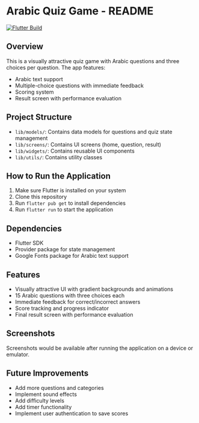 # Arabic Quiz Game - README
[![Flutter Build](https://github.com/xobyx/arabic-quiz/actions/workflows/main.yml/badge.svg)](https://github.com/xobyx/arabic-quiz/actions/workflows/main.yml)
## Overview
This is a visually attractive quiz game with Arabic questions and three choices per question. The app features:
- Arabic text support
- Multiple-choice questions with immediate feedback
- Scoring system
- Result screen with performance evaluation

## Project Structure
- `lib/models/`: Contains data models for questions and quiz state management
- `lib/screens/`: Contains UI screens (home, question, result)
- `lib/widgets/`: Contains reusable UI components
- `lib/utils/`: Contains utility classes

## How to Run the Application
1. Make sure Flutter is installed on your system
2. Clone this repository
3. Run `flutter pub get` to install dependencies
4. Run `flutter run` to start the application

## Dependencies
- Flutter SDK
- Provider package for state management
- Google Fonts package for Arabic text support

## Features
- Visually attractive UI with gradient backgrounds and animations
- 15 Arabic questions with three choices each
- Immediate feedback for correct/incorrect answers
- Score tracking and progress indicator
- Final result screen with performance evaluation

## Screenshots
Screenshots would be available after running the application on a device or emulator.

## Future Improvements
- Add more questions and categories
- Implement sound effects
- Add difficulty levels
- Add timer functionality
- Implement user authentication to save scores
